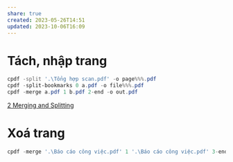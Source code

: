 ```yaml
---
share: true
created: 2023-05-26T14:51
updated: 2023-10-06T16:09
---
```

# Tách, nhập trang
```PowerShell
cpdf -split '.\Tổng hợp scan.pdf' -o page%%%.pdf
cpdf -split-bookmarks 0 a.pdf -o file%%%.pdf
cpdf -merge a.pdf 1 b.pdf 2-end -o out.pdf
```

[2 Merging and Splitting](https://www.coherentpdf.com/cpdfmanual/cpdfmanualch2.html)

# Xoá trang
```PowerShell
cpdf -merge '.\Báo cáo công việc.pdf' 1 '.\Báo cáo công việc.pdf' 3-end -o '.\Báo cáo công việc.pdf'
```
